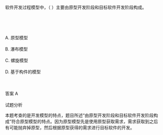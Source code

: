 <div class="detail lh2">软件开发过程模型中，（  ）主要由原型开发阶段和目标软件开发阶段构成。<p><br/></p><br/><br/>A. 原型模型<br/><br/>B. 瀑布模型<br/><br/>C. 螺旋模型<br/><br/>D. 基于构件的模型<br/><br/><br/><br/>答案 A<br/><br/>试题分析<br/><p></p><p>本题考查的是开发模型的特点，题目所述“由原型开发阶段和目标软件开发阶段构成”符合原型模型的特点。因为原型模型先是使用原型获取需求，需求获取到之后有可能抛弃掉原型，然后根据原型获得的需求进行目标软件的开发。</p></div>